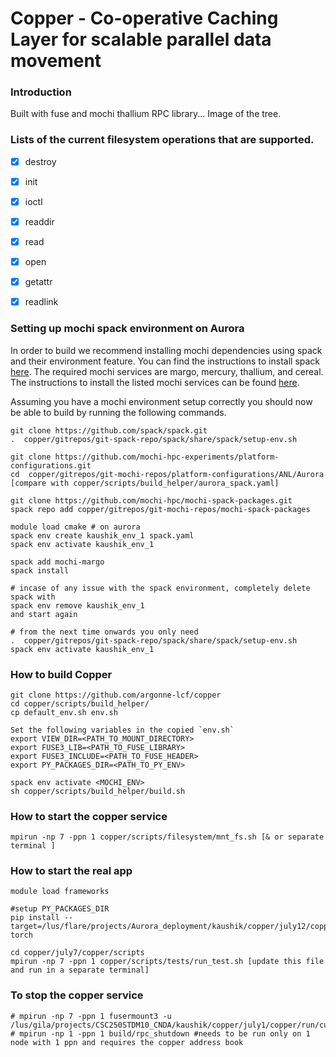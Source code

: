 # Copper - Co-operative Caching Layer for scalable parallel data movement 

### Introduction 

Built with fuse and mochi thallium RPC library... 
Image of the tree.


### Lists of the current filesystem operations that are supported.

- [x] destroy
- [x] init
- [x] ioctl
- [x] readdir
- [x] read
- [x] open
- [x] getattr
- [x] readlink


### Setting up mochi spack environment on Aurora

In order to build we recommend installing mochi dependencies using spack and their environment feature. You can find the instructions to install spack [here](https://spack-tutorial.readthedocs.io/en/latest/tutorial_basics.html). The required mochi services are margo, mercury, thallium, and cereal. The instructions to install the listed mochi services can be found [here](https://mochi.readthedocs.io/en/latest/installing.html).

Assuming you have a mochi environment setup correctly you should now be able to build by running the following commands.

```
git clone https://github.com/spack/spack.git
.  copper/gitrepos/git-spack-repo/spack/share/spack/setup-env.sh 

git clone https://github.com/mochi-hpc-experiments/platform-configurations.git
cd  copper/gitrepos/git-mochi-repos/platform-configurations/ANL/Aurora 
[compare with copper/scripts/build_helper/aurora_spack.yaml]

git clone https://github.com/mochi-hpc/mochi-spack-packages.git
spack repo add copper/gitrepos/git-mochi-repos/mochi-spack-packages

module load cmake # on aurora
spack env create kaushik_env_1 spack.yaml 
spack env activate kaushik_env_1 

spack add mochi-margo
spack install

# incase of any issue with the spack environment, completely delete spack with 
spack env remove kaushik_env_1 
and start again

# from the next time onwards you only need 
.  copper/gitrepos/git-spack-repo/spack/share/spack/setup-env.sh 
spack env activate kaushik_env_1 
```

### How to build Copper
 
```
git clone https://github.com/argonne-lcf/copper  
cd copper/scripts/build_helper/
cp default_env.sh env.sh

Set the following variables in the copied `env.sh`
export VIEW_DIR=<PATH_TO_MOUNT_DIRECTORY>
export FUSE3_LIB=<PATH_TO_FUSE_LIBRARY>
export FUSE3_INCLUDE=<PATH_TO_FUSE_HEADER>
export PY_PACKAGES_DIR=<PATH_TO_PY_ENV>

spack env activate <MOCHI_ENV>
sh copper/scripts/build_helper/build.sh

```

### How to start the copper service

```
mpirun -np 7 -ppn 1 copper/scripts/filesystem/mnt_fs.sh [& or separate terminal ]
```

### How to start the real app

```
module load frameworks 

#setup PY_PACKAGES_DIR
pip install --target=/lus/flare/projects/Aurora_deployment/kaushik/copper/july12/copper/run/copper_conda_env torch 

cd copper/july7/copper/scripts
mpirun -np 7 -ppn 1 copper/scripts/tests/run_test.sh [update this file and run in a separate terminal]

```

### To stop the copper service

```
# mpirun -np 7 -ppn 1 fusermount3 -u /lus/gila/projects/CSC250STDM10_CNDA/kaushik/copper/july1/copper/run/cu_fuse_view
# mpirun -np 1 -ppn 1 build/rpc_shutdown #needs to be run only on 1 node with 1 ppn and requires the copper address book
```
